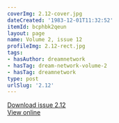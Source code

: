 ```yaml
---
coverImg: 2.12-cover.jpg
dateCreated: '1983-12-01T11:32:52'
itemId: bcphbk2qeun
layout: page
name: Volume 2, issue 12
profileImg: 2.12-rect.jpg
tags:
- hasAuthor: dreamnetwork
- hasTag: dream-network-volume-2
- hasTag: dreamnetwork
type: post
urlSlug: '2.12'
---
```

<a href="../files/pdfs/Volume_2/2.12-Dream-Craft-Volume-2-No-12.pdf" download="">Download issue 2.12</a><br><a href="../files/pdfs/Volume_2/2.12-Dream-Craft-Volume-2-No-12.pdf">View online</a>